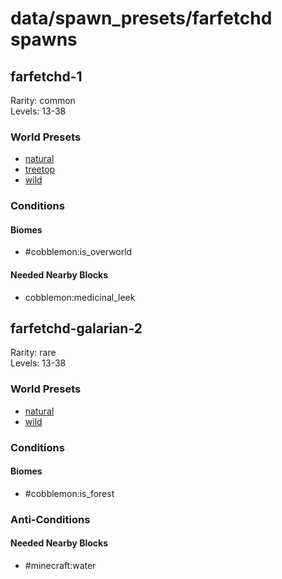 # data/spawn_presets/farfetchd spawns  
  
## farfetchd-1  
Rarity: common  
Levels: 13-38  
  
### World Presets  
* [natural](/data/world_presets/natural.md)  
* [treetop](/data/world_presets/treetop.md)  
* [wild](/data/world_presets/wild.md)  
  
### Conditions  
  
#### Biomes  
  * #cobblemon:is_overworld
  
  
#### Needed Nearby Blocks  
  * cobblemon:medicinal_leek
  
  
## farfetchd-galarian-2  
Rarity: rare  
Levels: 13-38  
  
### World Presets  
* [natural](/data/world_presets/natural.md)  
* [wild](/data/world_presets/wild.md)  
  
### Conditions  
  
#### Biomes  
  * #cobblemon:is_forest
  
  
### Anti-Conditions  
  
#### Needed Nearby Blocks  
  * #minecraft:water
  

